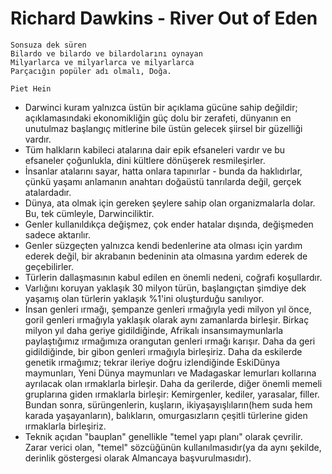 # Richard Dawkins - River Out of Eden

    Sonsuza dek süren
    Bilardo ve bilardo ve bilardolarını oynayan
    Milyarlarca ve milyarlarca ve milyarlarca
    Parçacığın popüler adı olmalı, Doğa.

    Piet Hein

* Darwinci kuram yalnızca üstün bir açıklama gücüne sahip değildir;
açıklamasındaki ekonomikliğin güç dolu bir zerafeti, dünyanın en unutulmaz
başlangıç mitlerine bile üstün gelecek şiirsel bir güzelliği vardır.
* Tüm halkların kabileci atalarına dair epik efsaneleri vardır ve bu efsaneler
çoğunlukla, dini kültlere dönüşerek resmileşirler.
* İnsanlar atalarını sayar, hatta onlara tapınırlar - bunda da haklıdırlar,
çünkü yaşamı anlamanın anahtarı doğaüstü tanrılarda değil, gerçek atalardadır.
* Dünya, ata olmak için gereken şeylere sahip olan organizmalarla dolar. Bu, tek
cümleyle, Darwinciliktir.
* Genler kullanıldıkça değişmez, çok ender hatalar dışında, değişmeden sadece
aktarılır.
* Genler süzgeçten yalnızca kendi bedenlerine ata olması için yardım ederek
değil, bir akrabanın bedeninin ata olmasına yardım ederek de geçebilirler.
* Türlerin dallaşmasının kabul edilen en önemli nedeni, coğrafi koşullardır.
* Varlığını koruyan yaklaşık 30 milyon türün, başlangıçtan şimdiye dek yaşamış
olan türlerin yaklaşık %1'ini oluşturduğu sanılıyor.
* İnsan genleri ırmağı, şempanze genleri ırmağıyla yedi milyon yıl önce, goril
genleri ırmağıyla yaklaşık olarak aynı zamanlarda birleşir. Birkaç milyon yıl
daha geriye gidildiğinde, Afrikalı insansımaymunlarla paylaştığımız ırmağımıza
orangutan genleri ırmağı karışır. Daha da geri gidildiğinde, bir gibon genleri
ırmağıyla birleşiriz. Daha da eskilerde genetik ırmağımız; tekrar ileriye doğru
izlendiğinde EskiDünya maymunları, Yeni Dünya maymunları ve Madagaskar lemurları
kollarına ayrılacak olan ırmaklarla birleşir. Daha da gerilerde, diğer önemli
memeli gruplarına giden ırmaklarla birleşir: Kemirgenler, kediler, yarasalar,
filler. Bundan sonra, sürüngenlerin, kuşların, ikiyaşayışlıların(hem suda hem
karada yaşayanların), balıkların, omurgasızların çeşitli türlerine giden
ırmaklarla birleşiriz.
* Teknik açıdan "bauplan" genellikle "temel yapı planı" olarak çevrilir. Zarar
verici olan, "temel" sözcüğünün kullanılmasıdır(ya da aynı şekilde, derinlik
göstergesi olarak Almancaya başvurulmasıdır).

